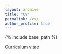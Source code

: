 ```yaml
---
layout: archive
title: "CV"
permalink: /cv/
author_profile: true
---
```


{% include base_path %}

[Curriculum vitae](http://YaboGV.github.io/files/VYG_CV.pdf)
